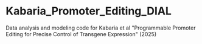 # Kabaria_Promoter_Editing_DIAL
Data analysis and modeling code for Kabaria et al "Programmable Promoter Editing for Precise Control of Transgene Expression" (2025)
